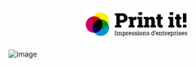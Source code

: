 <h1 align="center">
  <br>
  <a href="#"><img src="https://raw.githubusercontent.com/christopher-cornet/print-it/master/assets/images/logo.png" alt="PrintIt" width="200"></a>
  <br>
</h1>

![image](https://github.com/christopher-cornet/print-it/assets/115154379/59054651-af35-4321-b20a-a2a3ce9351af)
